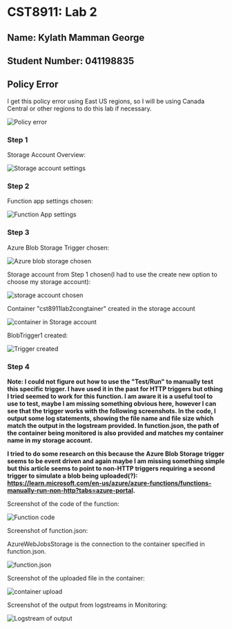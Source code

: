 # CST8911: Lab 2

## Name: Kylath Mamman George

## Student Number: 041198835

## Policy Error

I get this policy error using East US regions, so I will be using Canada Central or other regions to do this lab if necessary.

![Policy error](image-1.png)

### Step 1

Storage Account Overview:

![Storage account settings](image-4.png)

### Step 2

Function app settings chosen:

![Function App settings](image-3.png)

### Step 3

Azure Blob Storage Trigger chosen:

![Azure blob storage chosen](image-5.png)

Storage account from Step 1 chosen(I had to use the create new option to choose my storage account):

![storage account chosen](image-6.png)

Container "cst8911lab2congtainer" created in the storage account

![container in Storage account](image-11.png)

BlobTrigger1 created:

![Trigger created](image-7.png)

### Step 4

**Note: I could not figure out how to use the "Test/Run" to manually test this specific trigger. I have used it in the past for HTTP triggers but othing I tried seemed to work for this function. I am aware it is a useful tool to use to test, maybe I am missing something obvious here, however I can see that the trigger works with the following screenshots. In the code, I output some log statements, showing the file name and file size which match the output in the logstream provided. In function.json, the path of the container being monitored is also provided and matches my container name in my storage account.**

**I tried to do some research on this because the Azure Blob Storage trigger seems to be event driven and again maybe I am missing something simple but this article seems to point to non-HTTP triggers requiring a second trigger to simulate a blob being uploaded(?): <https://learn.microsoft.com/en-us/azure/azure-functions/functions-manually-run-non-http?tabs=azure-portal>.**

Screenshot of the code of the function:

![Function code](image-8.png)

Screenshot of function.json:

AzureWebJobsStorage is the connection to the container specified in function.json.

![function.json](image-9.png)

Screenshot of the uploaded file in the container:

![container upload](image-12.png)

Screenshot of the output from logstreams in Monitoring:

![Logstream of output](image-10.png)
